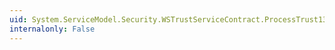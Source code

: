 ```yaml
---
uid: System.ServiceModel.Security.WSTrustServiceContract.ProcessTrust13Issue(System.ServiceModel.Channels.Message)
internalonly: False
---
```

